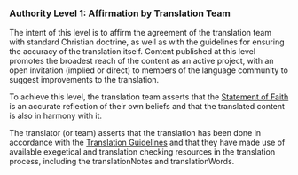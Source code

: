 
### Authority Level 1: Affirmation by Translation Team

The intent of this level is to affirm the agreement of the translation team with standard Christian doctrine, as well as with the guidelines for ensuring the accuracy of the translation itself. Content published at this level promotes the broadest reach of the content as an active project, with an open invitation (implied or direct) to members of the language community to suggest improvements to the translation.

To achieve this level, the translation team asserts that the [Statement of Faith](en/ta/intro/man/statement-of-faith) is an accurate reflection of their own beliefs and that the translated content is also in harmony with it.

The translator (or team) asserts that the translation has been done in accordance with the [Translation Guidelines](en/ta/intro/man/translation-guidelines) and that they have made use of available exegetical and translation checking resources in the translation process, including the translationNotes and translationWords.